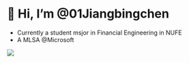 # 👋 Hi, I’m @01Jiangbingchen
- Currently a student msjor in Financial Engineering in NUFE
- A MLSA @Microsoft 

![](https://github-readme-stats.vercel.app/api?username=01Jiangbingchen)
<!---
01Jiangbingchen/01Jiangbingchen is a ✨ special ✨ repository because its `README.md` (this file) appears on your GitHub profile.
You can click the Preview link to take a look at your changes.
--->

